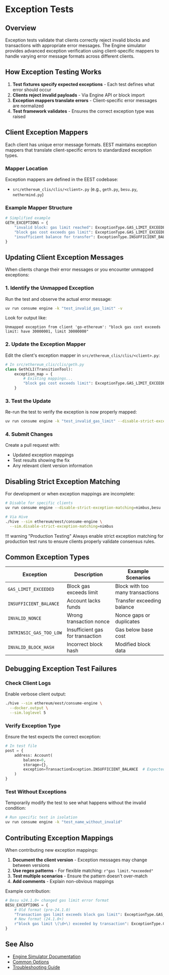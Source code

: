# Exception Tests

## Overview

Exception tests validate that clients correctly reject invalid blocks and transactions with appropriate error messages. The Engine simulator provides advanced exception verification using client-specific mappers to handle varying error message formats across different clients.

## How Exception Testing Works

1. **Test fixtures specify expected exceptions** - Each test defines what error should occur
2. **Clients reject invalid payloads** - Via Engine API or block import
3. **Exception mappers translate errors** - Client-specific error messages are normalized
4. **Test framework validates** - Ensures the correct exception type was raised

## Client Exception Mappers

Each client has unique error message formats. EEST maintains exception mappers that translate client-specific errors to standardized exception types.

### Mapper Location

Exception mappers are defined in the EEST codebase:

- `src/ethereum_clis/clis/<client>.py` (e.g., `geth.py`, `besu.py`, `nethermind.py`)

### Example Mapper Structure

```python
# Simplified example
GETH_EXCEPTIONS = {
    "invalid block: gas limit reached": ExceptionType.GAS_LIMIT_EXCEEDED,
    "block gas cost exceeds gas limit": ExceptionType.GAS_LIMIT_EXCEEDED,
    "insufficient balance for transfer": ExceptionType.INSUFFICIENT_BALANCE,
}
```

## Updating Client Exception Messages

When clients change their error messages or you encounter unmapped exceptions:

### 1. Identify the Unmapped Exception

Run the test and observe the actual error message:

```bash
uv run consume engine -k "test_invalid_gas_limit" -v
```

Look for output like:

```text
Unmapped exception from client 'go-ethereum': "block gas cost exceeds limit: have 30000001, limit 30000000"
```

### 2. Update the Exception Mapper

Edit the client's exception mapper in `src/ethereum_clis/clis/<client>.py`:

```python
# In src/ethereum_clis/clis/geth.py
class GethCLI(TransitionTool):
    exception_map = {
        # Existing mappings...
        "block gas cost exceeds limit": ExceptionType.GAS_LIMIT_EXCEEDED,  # New mapping
    }
```

### 3. Test the Update

Re-run the test to verify the exception is now properly mapped:

```bash
uv run consume engine -k "test_invalid_gas_limit" --disable-strict-exception-matching=false
```

### 4. Submit Changes

Create a pull request with:

- Updated exception mappings
- Test results showing the fix
- Any relevant client version information

## Disabling Strict Exception Matching

For development or when exception mappings are incomplete:

```bash
# Disable for specific clients
uv run consume engine --disable-strict-exception-matching=nimbus,besu

# Via Hive
./hive --sim ethereum/eest/consume-engine \
  --sim.disable-strict-exception-matching=nimbus
```

!!! warning "Production Testing"
    Always enable strict exception matching for production test runs to ensure clients properly validate consensus rules.

## Common Exception Types

| Exception | Description | Example Scenarios |
|-----------|-------------|-------------------|
| `GAS_LIMIT_EXCEEDED` | Block gas exceeds limit | Block with too many transactions |
| `INSUFFICIENT_BALANCE` | Account lacks funds | Transfer exceeding balance |
| `INVALID_NONCE` | Wrong transaction nonce | Nonce gaps or duplicates |
| `INTRINSIC_GAS_TOO_LOW` | Insufficient gas for transaction | Gas below base cost |
| `INVALID_BLOCK_HASH` | Incorrect block hash | Modified block data |

## Debugging Exception Test Failures

### Check Client Logs

Enable verbose client output:

```bash
./hive --sim ethereum/eest/consume-engine \
  --docker.output \
  --sim.loglevel 5
```

### Verify Exception Type

Ensure the test expects the correct exception:

```python
# In test file
post = {
    address: Account(
        balance=0,
        storage={},
        exception=TransactionException.INSUFFICIENT_BALANCE  # Expected exception
    )
}
```

### Test Without Exceptions

Temporarily modify the test to see what happens without the invalid condition:

```bash
# Run specific test in isolation
uv run consume engine -k "test_name_without_invalid"
```

## Contributing Exception Mappings

When contributing new exception mappings:

1. **Document the client version** - Exception messages may change between versions
2. **Use regex patterns** - For flexible matching: `r"gas limit.*exceeded"`
3. **Test multiple scenarios** - Ensure the pattern doesn't over-match
4. **Add comments** - Explain non-obvious mappings

Example contribution:

```python
# Besu v24.1.0+ changed gas limit error format
BESU_EXCEPTIONS = {
    # Old format (pre-24.1.0)
    "Transaction gas limit exceeds block gas limit": ExceptionType.GAS_LIMIT_EXCEEDED,
    # New format (24.1.0+)
    r"block gas limit \(\d+\) exceeded by transaction": ExceptionType.GAS_LIMIT_EXCEEDED,
}
```

## See Also

- [Engine Simulator Documentation](./engine.md)
- [Common Options](./common_options.md)
- [Troubleshooting Guide](../troubleshooting.md)
